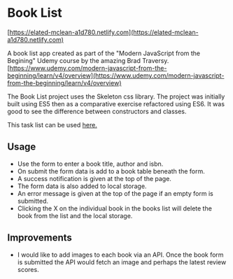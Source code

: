 # Book List

[https://elated-mclean-a1d780.netlify.com](https://elated-mclean-a1d780.netlify.com)

A book list app created as part of the "Modern JavaScript from the Begining" Udemy course by the amazing Brad Traversy.\
[https://www.udemy.com/modern-javascript-from-the-beginning/learn/v4/overview](https://www.udemy.com/modern-javascript-from-the-beginning/learn/v4/overview)

The Book List project uses the Skeleton css library.
The project was initially built using ES5 then as a comparative exercise refactored using ES6.
It was good to see the difference between constructors and classes.

This task list can be used [here.](https://elated-mclean-a1d780.netlify.com)

## Usage

- Use the form to enter a book title, author and isbn.
- On submit the form data is add to a book table beneath the form.
- A success notification is given at the top of the page.
- The form data is also added to local storage.
- An error message is given at the top of the page if an empty form is submitted.
- Clicking the X on the individual book in the books list will delete the book from the list and the local storage.

## Improvements
- I would like to add images to each book via an API. Once the book form is submitted the API would fetch an image and perhaps the latest review scores.